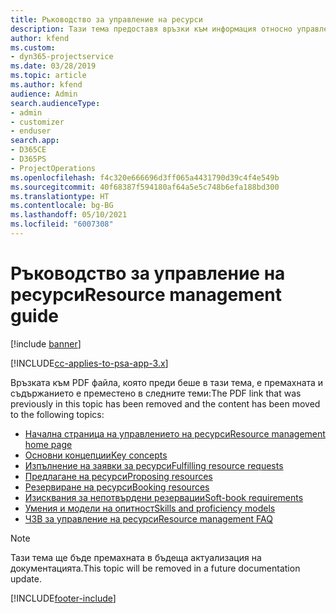 ```yaml
---
title: Ръководство за управление на ресурси
description: Тази тема предоставя връзки към информация относно управлението на ресурси в Project Service Automation
author: kfend
ms.custom:
- dyn365-projectservice
ms.date: 03/28/2019
ms.topic: article
ms.author: kfend
audience: Admin
search.audienceType:
- admin
- customizer
- enduser
search.app:
- D365CE
- D365PS
- ProjectOperations
ms.openlocfilehash: f4c320e666696d3ff065a4431790d39c4f4e549b
ms.sourcegitcommit: 40f68387f594180af64a5e5c748b6efa188bd300
ms.translationtype: HT
ms.contentlocale: bg-BG
ms.lasthandoff: 05/10/2021
ms.locfileid: "6007308"
---
```

# <a name="resource-management-guide"></a><span data-ttu-id="1856c-103">Ръководство за управление на ресурси</span><span class="sxs-lookup"><span data-stu-id="1856c-103">Resource management guide</span></span>

[!include [banner](../../includes/psa-now-project-operations.md)]

[!INCLUDE[cc-applies-to-psa-app-3.x](../../includes/cc-applies-to-psa-app-3x.md)]

<span data-ttu-id="1856c-104">Връзката към PDF файла, която преди беше в тази тема, е премахната и съдържанието е преместено в следните теми:</span><span class="sxs-lookup"><span data-stu-id="1856c-104">The PDF link that was previously in this topic has been removed and the content has been moved to the following topics:</span></span>

- [<span data-ttu-id="1856c-105">Начална страница на управлението на ресурси</span><span class="sxs-lookup"><span data-stu-id="1856c-105">Resource management home page</span></span>](../resource-management-home-page.md)
- [<span data-ttu-id="1856c-106">Основни концепции</span><span class="sxs-lookup"><span data-stu-id="1856c-106">Key concepts</span></span>](../reports-key-concepts.md)
- [<span data-ttu-id="1856c-107">Изпълнение на заявки за ресурси</span><span class="sxs-lookup"><span data-stu-id="1856c-107">Fulfilling resource requests</span></span>](../resource-management-fulfill-requests.md)
- [<span data-ttu-id="1856c-108">Предлагане на ресурси</span><span class="sxs-lookup"><span data-stu-id="1856c-108">Proposing resources</span></span>](../resource-management-propose-resources.md)
- [<span data-ttu-id="1856c-109">Резервиране на ресурси</span><span class="sxs-lookup"><span data-stu-id="1856c-109">Booking resources</span></span>](../resource-management-book-resources-scheduleboard.md)
- [<span data-ttu-id="1856c-110">Изисквания за непотвърдени резервации</span><span class="sxs-lookup"><span data-stu-id="1856c-110">Soft-book requirements</span></span>](../resource-management-softbook-requirements.md)
- [<span data-ttu-id="1856c-111">Умения и модели на опитност</span><span class="sxs-lookup"><span data-stu-id="1856c-111">Skills and proficiency models</span></span>](../resource-management-skills-proficiency.md)
- [<span data-ttu-id="1856c-112">ЧЗВ за управление на ресурси</span><span class="sxs-lookup"><span data-stu-id="1856c-112">Resource management FAQ</span></span>](../resource-management-faq.md)

> [!NOTE]
> <span data-ttu-id="1856c-113">Тази тема ще бъде премахната в бъдеща актуализация на документацията.</span><span class="sxs-lookup"><span data-stu-id="1856c-113">This topic will be removed in a future documentation update.</span></span> 


[!INCLUDE[footer-include](../../includes/footer-banner.md)]